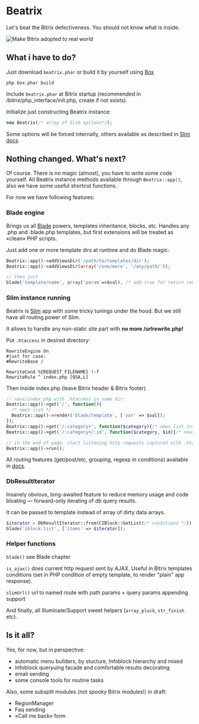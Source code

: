 # Beatrix

Let's beat the Bitrix defectiveness. You should not know what is inside.

![Make Bitrix adopted to real world](http://news.rin.ru/pictures/16/249031.jpg)

## What i have to do?

Just download `beatrix.phar` or build it by yourself using [Box](http://box-project.org/)

```
php box.phar build
```

Include `beatrix.phar` at Bitrix startup (recommended in /bitrix/php_interface/init.php, create if not exists).

Initialize just constructing Beatrix instance:

```php
new Beatrix(/* array of Slim options*/);
```

Some options will be forced internally, others available as described in [Slim docs](http://docs.slimframework.com/#Application-Settings)

## Nothing changed. What's next?

Of course. There is no magic (almost), you have to write some code yourself.
All Beatrix instance methods available through `Beatrix::app()`, also we have some useful shortcut functions.

For now we have following features:

### Blade engine

Brings us all [Blade](http://laravel.com/docs/templates#blade-templating) powers, templates inheritance, blocks, etc.
Handles any .php and .blade.php templates, but first extensions will be treated as «clean» PHP scripts.

Just add one or more template dirs at runtime and do Blade magic:

```php
Beatrix::app()->addViewsDir('/path/to/templates/dir');
Beatrix::app()->addViewsDir(array('/one/more', '/any/path/'));

// then just
blade('template/name', array('param'=>$val), /* add true for return rendering result */);
```

### Slim instance running

Beatrix is [Slim](http://slimframework.com/) app with some tricky tunings under the hood. But we still have all routing power of Slim.

It allows to handle any non-static site part with __no more /urlrewrite.php!__

Put `.htaccess` in desired directory:

```
RewriteEngine On
#just for case:
#RewriteBase /

RewriteCond %{REQUEST_FILENAME} !-f
RewriteRule ^ index.php [QSA,L]
```

Then inside index.php (leave Bitrix header & Bitrix footer)

```php
// news/index.php with .htaccess in same dir:
Beatrix::app()->get('/', function(){
  /* news list */
  Beatrix::app()->render('blade/template', ['var' => $val]);
});
Beatrix::app()->get('/:category+', function($category){/* news list inside category, optionally nested*/});
Beatrix::app()->get('/:category+/:id', function($category, $id){/* news detail */});

// in the end of page, start listening http requests captured with .htaccess
Beatrix::app()->run();
```

All routing features (get/post/etc, grouping, regexp in conditions) available in [docs](http://docs.slimframework.com/#Routing-Overview).

### DbResultIterator

Insanely obvious, long-awaited feature to reduce memory usage and code bloating — forward-only iterating of db query results.

It can be passed to template instead of array of dirty data arrays.

```php
$iterator = DbResultIterator::from(CIBlock::GetList(/* conditions */));
blade('iblock-list', ['items' => $iterator]);
```

### Helper functions

`blade()` see Blade chapter

`is_ajax()` does current http request sent by AJAX. Useful in Bitrix templates conditions
(set in PHP condition of empty template, to render "plain" app response).

`slimUrl()` url to named route with path params + query params appending support

And finally, all Illuminate/Support sweet helpers (`array_pluck`, `str_finish` etc).

## Is it all?

Yes, for now, but in perspective:

* automatic menu builders, by stucture, Infoblock hierarchy and mixed
* Infoblock queryuing facade and comfortable results decorating
* email sending
* some console tools for routine tasks

Also, some subsplit modules (not spooky Bitrix modules!) in draft:
* RegionManager
* Faq sending
* «Call me back» form